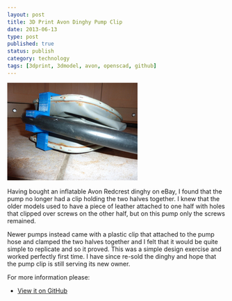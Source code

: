 ```yaml
--- 
layout: post 
title: 3D Print Avon Dinghy Pump Clip
date: 2013-06-13
type: post 
published: true 
status: publish
category: technology
tags: [3dprint, 3dmodel, avon, openscad, github]
---
```


<a href="/assets/avonpumpclip.jpg"><img src="/assets/avonpumpclip_300.jpg" class="image-right" alt="Avon Pump Clip"></a>

Having bought an inflatable Avon Redcrest dinghy on eBay, I found that
the pump no longer had a clip holding the two halves together. I knew
that the older models used to have a piece of leather attached to one
half with holes that clipped over screws on the other half, but on this
pump only the screws remained.

<!--more-->

Newer pumps instead came with a plastic clip that attached to the pump
hose and clamped the two halves together and I felt that it would be
quite simple to replicate and so it proved. This was a simple design
exercise and worked perfectly first time. I have since re-sold the
dinghy and hope that the pump clip is still serving its new owner.

For more information please:

   * [View it on GitHub](https://github.com/chrisjrob/avonpumpclip)
